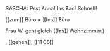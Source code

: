SASCHA: Psst Anna! Ins Bad! Schnell!

[[zum]] Büro = [[Ins]] Büro

Frau W. geht gleich [[Ins]] Wohnzimmer.)




, [[gehen]], [[11 08]]